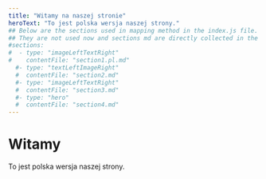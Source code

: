 ```yaml
---
title: "Witamy na naszej stronie"
heroText: "To jest polska wersja naszej strony."
## Below are the sections used in mapping method in the index.js file. 
## They are not used now and sections md are directly collected in the index.js file.
#sections:
#  - type: "imageLeftTextRight"
#    contentFile: "section1.pl.md"
  #- type: "textLeftImageRight"
  #  contentFile: "section2.md"
  #- type: "imageLeftTextRight"
  #  contentFile: "section3.md"
  #- type: "hero"
  #  contentFile: "section4.md"
---
```


# Witamy

To jest polska wersja naszej strony.
